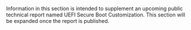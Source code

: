 Information in this section is intended to supplement an upcoming public technical report named UEFI Secure Boot Customization. This section will be expanded once the report is published.
